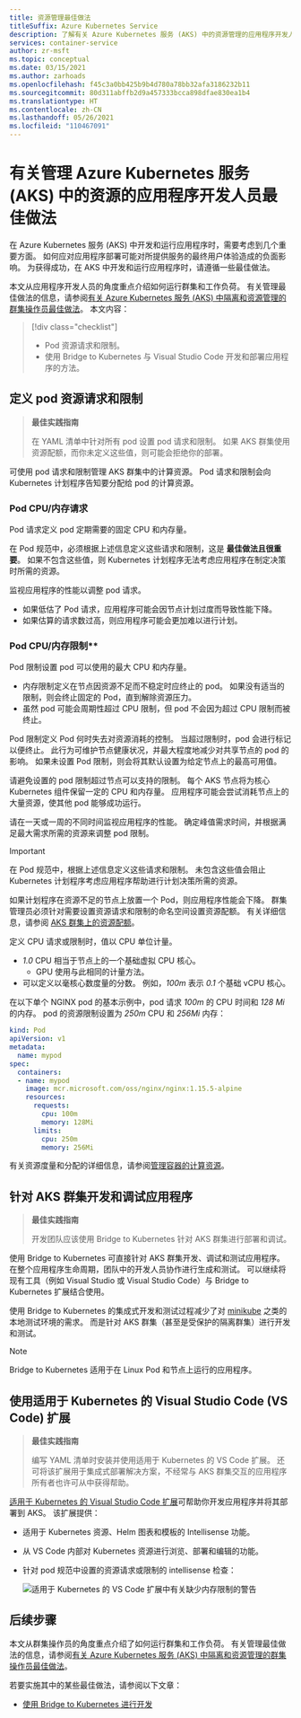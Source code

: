 ```yaml
---
title: 资源管理最佳做法
titleSuffix: Azure Kubernetes Service
description: 了解有关 Azure Kubernetes 服务 (AKS) 中的资源管理的应用程序开发人员最佳做法
services: container-service
author: zr-msft
ms.topic: conceptual
ms.date: 03/15/2021
ms.author: zarhoads
ms.openlocfilehash: f45c3a0bb425b9b4d780a78bb32afa3186232b11
ms.sourcegitcommit: 80d311abffb2d9a457333bcca898dfae830ea1b4
ms.translationtype: HT
ms.contentlocale: zh-CN
ms.lasthandoff: 05/26/2021
ms.locfileid: "110467091"
---
```

# <a name="best-practices-for-application-developers-to-manage-resources-in-azure-kubernetes-service-aks"></a>有关管理 Azure Kubernetes 服务 (AKS) 中的资源的应用程序开发人员最佳做法

在 Azure Kubernetes 服务 (AKS) 中开发和运行应用程序时，需要考虑到几个重要方面。 如何应对应用程序部署可能对所提供服务的最终用户体验造成的负面影响。 为获得成功，在 AKS 中开发和运行应用程序时，请遵循一些最佳做法。

本文从应用程序开发人员的角度重点介绍如何运行群集和工作负荷。 有关管理最佳做法的信息，请参阅[有关 Azure Kubernetes 服务 (AKS) 中隔离和资源管理的群集操作员最佳做法][operator-best-practices-isolation]。 本文内容：

> [!div class="checklist"]
> * Pod 资源请求和限制。
> * 使用 Bridge to Kubernetes 与 Visual Studio Code 开发和部署应用程序的方法。

## <a name="define-pod-resource-requests-and-limits"></a>定义 pod 资源请求和限制

> **最佳实践指南**
> 
> 在 YAML 清单中针对所有 pod 设置 pod 请求和限制。 如果 AKS 群集使用资源配额，而你未定义这些值，则可能会拒绝你的部署。

可使用 pod 请求和限制管理 AKS 群集中的计算资源。 Pod 请求和限制会向 Kubernetes 计划程序告知要分配给 pod 的计算资源。

### <a name="pod-cpumemory-requests"></a>Pod CPU/内存请求
Pod 请求定义 pod 定期需要的固定 CPU 和内存量。

在 Pod 规范中，必须根据上述信息定义这些请求和限制，这是 **最佳做法且很重要**。 如果不包含这些值，则 Kubernetes 计划程序无法考虑应用程序在制定决策时所需的资源。

监视应用程序的性能以调整 pod 请求。 
* 如果低估了 Pod 请求，应用程序可能会因节点计划过度而导致性能下降。 
* 如果估算的请求数过高，则应用程序可能会更加难以进行计划。

### <a name="pod-cpumemory-limits"></a>Pod CPU/内存限制** 
Pod 限制设置 pod 可以使用的最大 CPU 和内存量。 

* 内存限制定义在节点因资源不足而不稳定时应终止的 pod。 如果没有适当的限制，则会终止固定的 Pod，直到解除资源压力。 
* 虽然 pod 可能会周期性超过 CPU 限制，但 pod 不会因为超过 CPU 限制而被终止。 

Pod 限制定义 Pod 何时失去对资源消耗的控制。 当超过限制时，pod 会进行标记以便终止。 此行为可维护节点健康状况，并最大程度地减少对共享节点的 pod 的影响。 如果未设置 Pod 限制，则会将其默认设置为给定节点上的最高可用值。

请避免设置的 pod 限制超过节点可以支持的限制。 每个 AKS 节点将为核心 Kubernetes 组件保留一定的 CPU 和内存量。 应用程序可能会尝试消耗节点上的大量资源，使其他 pod 能够成功运行。

请在一天或一周的不同时间监视应用程序的性能。 确定峰值需求时间，并根据满足最大需求所需的资源来调整 pod 限制。

> [!IMPORTANT]
>
> 在 Pod 规范中，根据上述信息定义这些请求和限制。 未包含这些值会阻止 Kubernetes 计划程序考虑应用程序帮助进行计划决策所需的资源。

如果计划程序在资源不足的节点上放置一个 Pod，则应用程序性能会下降。 群集管理员必须针对需要设置资源请求和限制的命名空间设置资源配额。 有关详细信息，请参阅 [AKS 群集上的资源配额][resource-quotas]。

定义 CPU 请求或限制时，值以 CPU 单位计量。 
* *1.0* CPU 相当于节点上的一个基础虚拟 CPU 核心。 
    * GPU 使用与此相同的计量方法。
* 可以定义以毫核心数度量的分数。 例如，*100m* 表示 *0.1* 个基础 vCPU 核心。

在以下单个 NGINX pod 的基本示例中，pod 请求 *100m* 的 CPU 时间和 *128 Mi* 的内存。 pod 的资源限制设置为 *250m* CPU 和 *256Mi* 内存：

```yaml
kind: Pod
apiVersion: v1
metadata:
  name: mypod
spec:
  containers:
  - name: mypod
    image: mcr.microsoft.com/oss/nginx/nginx:1.15.5-alpine
    resources:
      requests:
        cpu: 100m
        memory: 128Mi
      limits:
        cpu: 250m
        memory: 256Mi
```

有关资源度量和分配的详细信息，请参阅[管理容器的计算资源][k8s-resource-limits]。

## <a name="develop-and-debug-applications-against-an-aks-cluster"></a>针对 AKS 群集开发和调试应用程序

> **最佳实践指南** 
>
> 开发团队应该使用 Bridge to Kubernetes 针对 AKS 群集进行部署和调试。

使用 Bridge to Kubernetes 可直接针对 AKS 群集开发、调试和测试应用程序。 在整个应用程序生命周期，团队中的开发人员协作进行生成和测试。 可以继续将现有工具（例如 Visual Studio 或 Visual Studio Code）与 Bridge to Kubernetes 扩展结合使用。 

使用 Bridge to Kubernetes 的集成式开发和测试过程减少了对 [minikube][minikube] 之类的本地测试环境的需求。 而是针对 AKS 群集（甚至是受保护的隔离群集）进行开发和测试。 

> [!NOTE]
> Bridge to Kubernetes 适用于在 Linux Pod 和节点上运行的应用程序。

## <a name="use-the-visual-studio-code-vs-code-extension-for-kubernetes"></a>使用适用于 Kubernetes 的 Visual Studio Code (VS Code) 扩展

> **最佳实践指南** 
>
> 编写 YAML 清单时安装并使用适用于 Kubernetes 的 VS Code 扩展。 还可将该扩展用于集成式部署解决方案，不经常与 AKS 群集交互的应用程序所有者也许可从中获得帮助。

[适用于 Kubernetes 的 Visual Studio Code 扩展][vscode-kubernetes]可帮助你开发应用程序并将其部署到 AKS。 该扩展提供：
* 适用于 Kubernetes 资源、Helm 图表和模板的 Intellisense 功能。 
* 从 VS Code 内部对 Kubernetes 资源进行浏览、部署和编辑的功能。 
* 针对 pod 规范中设置的资源请求或限制的 intellisense 检查：

    ![适用于 Kubernetes 的 VS Code 扩展中有关缺少内存限制的警告](media/developer-best-practices-resource-management/vs-code-kubernetes-extension.png)

## <a name="next-steps"></a>后续步骤

本文从群集操作员的角度重点介绍了如何运行群集和工作负荷。 有关管理最佳做法的信息，请参阅[有关 Azure Kubernetes 服务 (AKS) 中隔离和资源管理的群集操作员最佳做法][operator-best-practices-isolation]。

若要实施其中的某些最佳做法，请参阅以下文章：

* [使用 Bridge to Kubernetes 进行开发][btk]

<!-- EXTERNAL LINKS -->
[k8s-resource-limits]: https://kubernetes.io/docs/concepts/configuration/manage-compute-resources-container/
[vscode-kubernetes]: https://github.com/Azure/vscode-kubernetes-tools
[minikube]: https://kubernetes.io/docs/setup/minikube/

<!-- INTERNAL LINKS -->
[btk]: /visualstudio/containers/overview-bridge-to-kubernetes
[operator-best-practices-isolation]: operator-best-practices-cluster-isolation.md
[resource-quotas]: operator-best-practices-scheduler.md#enforce-resource-quotas
[k8s-node-selector]: concepts-clusters-workloads.md#node-selectors
